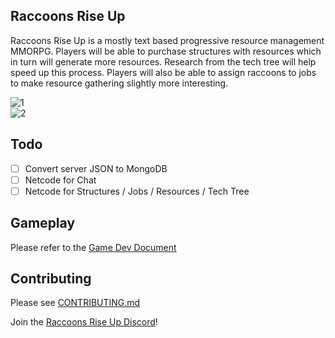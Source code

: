 ## Raccoons Rise Up
Raccoons Rise Up is a mostly text based progressive resource management MMORPG. Players will be able to purchase structures with resources which in turn will generate more resources. Research from the tech tree will help speed up this process. Players will also be able to assign raccoons to jobs to make resource gathering slightly more interesting.

![1](https://user-images.githubusercontent.com/6277739/215613382-6e4fc48a-fdd1-4fc3-9935-ca6027ec4e78.png)  
![2](https://user-images.githubusercontent.com/6277739/215613385-29ae6839-f11b-4a2f-9c15-eda4222e71b3.png)  

## Todo
- [ ] Convert server JSON to MongoDB
- [ ] Netcode for Chat
- [ ] Netcode for Structures / Jobs / Resources / Tech Tree

## Gameplay
Please refer to the [Game Dev Document](https://docs.google.com/document/d/1xRS9OLtn-FpSyFYY8vTu6ZNnA41VQQ8h74NBkDnywNc/edit?usp=sharing)

## Contributing
Please see [CONTRIBUTING.md](https://github.com/Raccoons-Rise-Up/client-godot/blob/main/.github/CONTRIBUTING.md)

Join the [Raccoons Rise Up Discord](https://discord.gg/866cg8yfxZ)!
